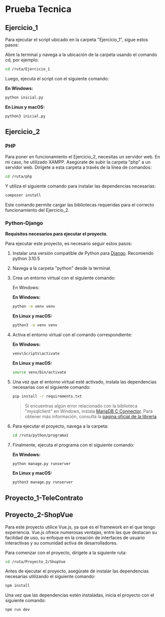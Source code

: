 # Prueba Tecnica

## Ejercicio_1

Para ejecutar el script ubicado en la carpeta "Ejercicio_1", sigue estos pasos:

Abre la terminal y navega a la ubicación de la carpeta usando el comando cd, por ejemplo:

```sh
cd /ruta/Ejercicio_1
```

Luego, ejecuta el script con el siguiente comando:

**En Windows:**

```sh
python inicial.py
```

**En Linux y macOS:**

```sh
python3 inicial.py
```

## Ejercicio_2

### PHP

Para poner en funcionamiento el Ejercicio_2, necesitas un servidor web. En mi caso, he utilizado XAMPP. Asegúrate de subir la carpeta "php" a un servidor web. Dirígete a esta carpeta a través de la línea de comandos:

```sh
cd /ruta/php
```

Y utiliza el siguiente comando para instalar las dependencias necesarias:

```sh
composer install
```

Este comando permite cargar las bibliotecas requeridas para el correcto funcionamiento del Ejercicio_2.

### Python-Django

**Requisitos necesarios para ejecutar el proyecto.**

Para ejecutar este proyecto, es necesario seguir estos pasos:

1. Instalar una versión compatible de Python para [Django](https://docs.djangoproject.com/en/4.2/faq/install/#faq-python-version-support). Recomiendo python 3.10.5

2. Navega a la carpeta "python" desde la terminal.

3. Crea un entorno virtual con el siguiente comando:

    En Windows:

    **En Windows:**

    ```sh
    python -m venv venv
    ```

    **En Linux y macOS:**

    ```sh
    python3 -m venv venv
    ```

4. Activa el entorno virtual con el comando correspondiente:

    **En Windows:**

    ```sh
    venv\Scripts\activate
    ```

    **En Linux y macOS:**

    ```sh
    source venv/bin/activate
    ```

5. Una vez que el entorno virtual esté activado, instala las dependencias necesarias con el siguiente comando:

    ```sh
    pip install -r requirements.txt
    ```

    > Si encuentras algún error relacionado con la biblioteca "mysqlclient" en Windows, instala [MariaDB C Connector](https://mariadb.com/downloads/connectors/). Para obtener más información, consulta la [pagina oficial de la libreria](https://pypi.org/project/mysqlclient/)

6. Para ejecutar el proyecto, navega a la carpeta:

    ```sh
    cd /ruta/python/programa1
    ```

7. Finalmente, ejecuta el programa con el siguiente comando:

    **En Windows:**

    ```sh
    python manage.py runserver
    ```

    **En Linux y macOS:**

    ```sh
    python3 manage.py runserver
    ```

## Proyecto_1-TeleContrato

## Proyecto_2-ShopVue

Para este proyecto utilice Vue.js, ya que es el framework en el que tengo experiencia. Vue.js ofrece numerosas ventajas, entre las que destacan su facilidad de uso, su enfoque en la creación de interfaces de usuario interactivas y su comunidad activa de desarrolladores.

Para comenzar con el proyecto, dirígete a la siguiente ruta:

```sh
cd /ruta/Proyecto_2/ShopVue
```

Antes de ejecutar el proyecto, asegúrate de instalar las dependencias necesarias utilizando el siguiente comando:

```sh
npm install
```

Una vez que las dependencias estén instaladas, inicia el proyecto con el siguiente comando:

```sh
npm run dev
```
